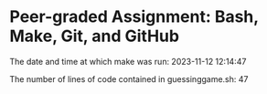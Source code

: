 # Peer-graded Assignment: Bash, Make, Git, and GitHub

The date and time at which make was run:
2023-11-12 12:14:47

The number of lines of code contained in guessinggame.sh:
47
